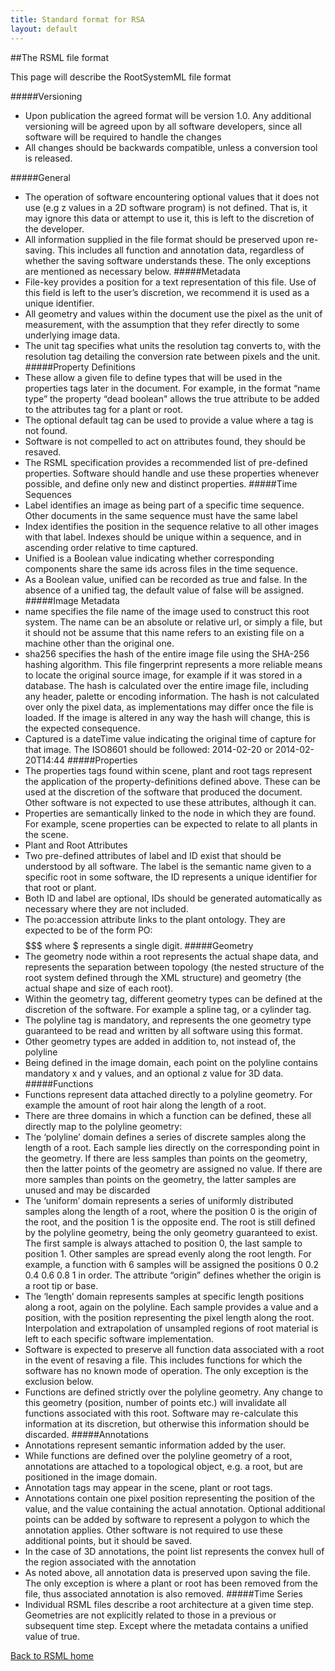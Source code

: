 ```yaml
---
title: Standard format for RSA
layout: default
---
```


##The RSML file format

This page will describe the RootSystemML file format


#####Versioning
  - Upon publication the agreed format will be version 1.0. Any additional versioning will be agreed upon by all software developers, since all software will be required to handle the changes
  - All changes should be backwards compatible, unless a conversion tool is released.

#####General
  - The operation of software encountering optional values that it does not use (e.g z values in a 2D software program) is not defined. That is, it may ignore this data or attempt to use it, this is left to the discretion of the developer.
  - All information supplied in the file format should be preserved upon re-saving. This includes all function and annotation data, regardless of whether the saving software understands these. The only exceptions are mentioned as necessary below.
#####Metadata
  - File-key provides a position for a text representation of this file. Use of this field is left to the user’s discretion, we recommend it is used as a unique identifier.
  - All geometry and values within the document use the pixel as the unit of measurement, with the assumption that they refer directly to some underlying image data.
  - The unit tag specifies what units the resolution tag converts to, with the resolution tag detailing the conversion rate between pixels and the unit.
#####Property Definitions
  - These allow a given file to define types that will be used in the properties tags later in the document. For example, in the format “name type” the property “dead boolean" allows the <dead>true</dead> attribute to be added to the attributes tag for a plant or root.
  - The optional default tag can be used to provide a value where a tag is not found.
  - Software is not compelled to act on attributes found, they should be resaved.
  - The RSML specification provides a recommended list of pre-defined properties. Software should handle and use these properties whenever possible, and define only new and distinct properties.
#####Time Sequences
  - Label identifies an image as being part of a specific time sequence. Other documents in the same sequence must have the same label
  - Index identifies the position in the sequence relative to all other images with that label. Indexes should be unique within a sequence, and in ascending order relative to time captured.
  - Unified is a Boolean value indicating whether corresponding components share the same ids across files in the time sequence.
  - As a Boolean value, unified can be recorded as <unified>true</unified> and <unified>false</unified>. In the absence of a unified tag, the default value of false will be assigned.
#####Image Metadata
  - name specifies the file name of the image used to construct this root system. The name can be an absolute or relative url, or simply a file, but it should not be assume that this name refers to an existing file on a machine other than the original one.
  - sha256 specifies the hash of the entire image file using the SHA-256 hashing algorithm. This file fingerprint represents a more reliable means to locate the original source image, for example if it was stored in a database. The hash is calculated over the entire image file, including any header, palette or encoding information. The hash is not calculated over only the pixel data, as implementations may differ once the file is loaded. If the image is altered in any way the hash will change, this is the expected consequence.
  - Captured is a dateTime value indicating the original time of capture for that image. The ISO8601 should be followed: 2014-02-20  or  2014-02-20T14:44
#####Properties
  - The properties tags found within scene, plant and root tags represent the application of the property-definitions defined above. These can be used at the discretion of the software that produced the document. Other software is not expected to use these attributes, although it can.
  - Properties are semantically linked to the node in which they are found. For example, scene properties can be expected to relate to all plants in the scene.
  - Plant and Root Attributes
  - Two pre-defined attributes of label and ID exist that should be understood by all software. The label is the semantic name given to a specific root in some software, the ID represents a unique identifier for that root or plant.
  - Both ID and label are optional, IDs should be generated automatically as necessary where they are not included.
  - The po:accession attribute links to the plant ontology. They are expected to be of the form PO:$$$$$$$ where $ represents a single digit.
#####Geometry
  - The geometry node within a root represents the actual shape data, and represents the separation between topology (the nested structure of the root system defined through the XML structure) and geometry (the actual shape and size of each root).
  - Within the geometry tag, different geometry types can be defined at the discretion of the software. For example a spline tag, or a cylinder tag.
  - The polyline tag is mandatory, and represents the one geometry type guaranteed to be read and written by all software using this format.
  - Other geometry types are added in addition to, not instead of, the polyline
  - Being defined in the image domain, each point on the polyline contains mandatory x and y values, and an optional z value for 3D data.
#####Functions
  - Functions represent data attached directly to a polyline geometry. For example the amount of root hair along the length of a root.
  - There are three domains in which a function can be defined, these all directly map to the polyline geometry:
  - The ‘polyline’ domain defines a series of discrete samples along the length of a root. Each sample lies directly on the corresponding point in the geometry. If there are less samples than points on the geometry, then the latter points of the geometry are assigned no value. If there are more samples than points on the geometry, the latter samples are unused and may be discarded
  - The ‘uniform’ domain represents a series of uniformly distributed samples along the length of a root, where the position 0 is the origin of the root, and the position 1 is the opposite end. The root is still defined by the polyline geometry, being the only geometry guaranteed to exist. The first sample is always attached to position 0, the last sample to position 1. Other samples are spread evenly along the root length. For example, a function with 6 samples will be assigned the positions 0 0.2 0.4 0.6 0.8 1 in order. The attribute “origin” defines whether the origin is a root tip or base. 
  - The ‘length’ domain represents samples at specific length positions along a root, again on the polyline. Each sample provides a value and a position, with the position representing the pixel length along the root. Interpolation and extrapolation of unsampled regions of root material is left to each specific software implementation.
  - Software is expected to preserve all function data associated with a root in the event of resaving a file. This includes functions for which the software has no known mode of operation. The only exception is the exclusion below.
  - Functions are defined strictly over the polyline geometry. Any change to this geometry (position, number of points etc.) will invalidate all functions associated with this root. Software may re-calculate this information at its discretion, but otherwise this information should be discarded.
#####Annotations
  - Annotations represent semantic information added by the user.
  - While functions are defined over the polyline geometry of a root, annotations are attached to a topological object, e.g. a root, but are positioned in the image domain.
  - Annotation tags may appear in the scene, plant or root tags.
  - Annotations contain one pixel position representing the position of the value, and the value containing the actual annotation. Optional additional points can be added by software to represent a polygon to which the annotation applies. Other software is not required to use these additional points, but it should be saved.
  - In the case of 3D annotations, the point list represents the convex hull of the region associated with the annotation
  - As noted above, all annotation data is preserved upon saving the file. The only exception is where a plant or root has been removed from the file, thus associated annotation is also removed.
#####Time Series
  - Individual RSML files describe a root architecture at a given time step. Geometries are not explicitly related to those in a previous or subsequent time step. Except where the metadata contains a unified value of true.


[Back to RSML home](index)
